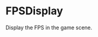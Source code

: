 <!--
   - $File: FPSDisplay.html $
   - $Date: 2018-10-01 02:47:38 $
   - $Revision: $
   - $Creator: Jen-Chieh Shen $
   - $Notice: See LICENSE.txt for modification and distribution information
   -                   Copyright © 2018 by Shen, Jen-Chieh $
-->


<div id="content-header">
  <h1>FPSDisplay</h1>
</div>

<p>
  Display the FPS in the game scene.
</p>
